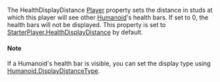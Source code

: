 The HealthDisplayDistance [Player](https://create.roblox.com/docs/reference/engine/classes/Player) property sets the distance in studs at
which this player will see other [Humanoid](https://create.roblox.com/docs/reference/engine/classes/Humanoid)'s health bars. If set to 0,
the health bars will not be displayed. This property is set to
[StarterPlayer.HealthDisplayDistance](https://create.roblox.com/docs/reference/engine/classes/StarterPlayer#HealthDisplayDistance) by default.

#### Note

If a Humanoid's health bar is visible, you can set the display type using
[Humanoid.DisplayDistanceType](https://create.roblox.com/docs/reference/engine/classes/Humanoid#DisplayDistanceType).